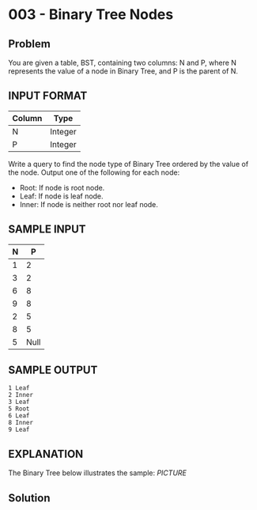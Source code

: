 # 003 - Binary Tree Nodes
## Problem

You are given a table, BST, containing two columns: N and P, where N represents the value of a node in Binary Tree, and P is the parent of N.

## INPUT FORMAT

| Column | Type    |
|--------|---------|
| N	     | Integer |
| P	     | Integer |

Write a query to find the node type of Binary Tree ordered by the value of the node. Output one of the following for each node:

- Root: If node is root node.
- Leaf: If node is leaf node.
- Inner: If node is neither root nor leaf node.

## SAMPLE INPUT

| N | P |
|---|---|
| 1	| 2 |
| 3	| 2 |
| 6	| 8 |
| 9	| 8 |
| 2 | 5 |
| 8	| 5 |
| 5	| Null |

## SAMPLE OUTPUT
```
1 Leaf
2 Inner
3 Leaf
5 Root
6 Leaf
8 Inner
9 Leaf
```
## EXPLANATION
The Binary Tree below illustrates the sample:
*PICTURE*

## Solution
```sql

```
